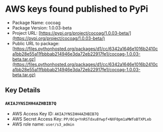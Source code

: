 # AWS keys found published to PyPi

* Package Name: cocoag
* Package Version: 1.0.03-beta
* Project URL: [https://pypi.org/project/cocoag/1.0.03-beta/](https://pypi.org/project/cocoag/1.0.03-beta/)
* Public URL to package: [https://files.pythonhosted.org/packages/d1/cc/6342a1646e1016b2410ca1bb28e55a11fbbbab214946e3da72eb22917fe1/cocoag-1.0.03-beta.tar.gz](https://files.pythonhosted.org/packages/d1/cc/6342a1646e1016b2410ca1bb28e55a11fbbbab214946e3da72eb22917fe1/cocoag-1.0.03-beta.tar.gz)

## Key Details
### `AKIAJYNSIHH4AZHBIB7Q`

* AWS Access Key ID: `AKIAJYNSIHH4AZHBIB7Q`
* AWS Secret Access Key: `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` 
* AWS role name: `user/s3_admin`
